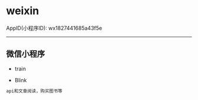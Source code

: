 # weixin

AppID(小程序ID): wx1827441685a43f5e

----

## 微信小程序

+ train

+ Blink

```txt
api和文章阅读，购买图书等
```